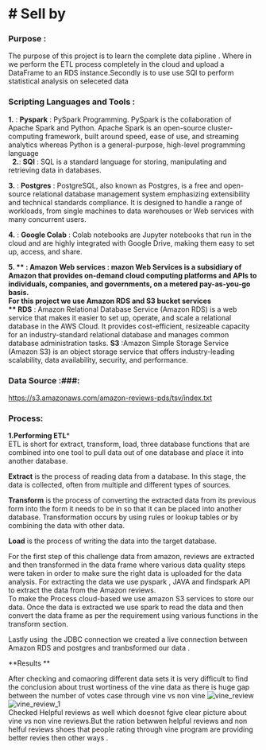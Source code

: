 # # Sell by 
### Purpose : 
The purpose of this project is to learn the complete data pipline . Where in we perform the ETL process completely in the cloud and upload a DataFrame to an RDS instance.Secondly is to use use SQl to perform statistical analysis on seleceted data 

### Scripting Languages and Tools :

**1.** : **Pyspark** : PySpark Programming. PySpark is the collaboration of Apache Spark and Python. Apache Spark is an open-source cluster-computing framework, built around speed, ease of use, and streaming analytics whereas Python is a general-purpose, high-level programming language <BR>
  
**2.**: **SQl** : SQL is a standard language for storing, manipulating and retrieving data in databases.<BR>

**3.** : **Postgres** : PostgreSQL, also known as Postgres, is a free and open-source relational database management system emphasizing extensibility and technical standards compliance. It is designed to handle a range of workloads, from single machines to data warehouses or Web services with many concurrent users.  <BR>

**4.** : **Google Colab** : Colab notebooks are Jupyter notebooks that run in the cloud and are highly integrated with Google Drive, making them easy to set up, access, and share. <br>

**5. ** : **Amazon Web services** : mazon Web Services is a subsidiary of Amazon that provides on-demand cloud computing platforms and APIs to individuals, companies, and governments, on a metered pay-as-you-go basis.<BR>
 For this project we use Amazon RDS and S3 bucket services <BR>
 ** RDS** : Amazon Relational Database Service (Amazon RDS) is a web service that makes it easier to set up, operate, and scale a relational database in the AWS Cloud. It provides cost-efficient, resizeable capacity for an industry-standard relational database and manages common database administration tasks.
**S3** :Amazon Simple Storage Service (Amazon S3) is an object storage service that offers industry-leading scalability, data availability, security, and performance.
  
### Data Source :###: 
https://s3.amazonaws.com/amazon-reviews-pds/tsv/index.txt

### Process: ### 
**1.Performing ETL*** <BR>
ETL is short for extract, transform, load, three database functions that are combined into one tool to pull data out of one database and place it into another database.<BR>
  
**Extract** is the process of reading data from a database. In this stage, the data is collected, often from multiple and different types of sources.

**Transform**  is the process of converting the extracted data from its previous form into the form it needs to be in so that it can be placed into another database. Transformation occurs by using rules or lookup tables or by combining the data with other data.<BR>
  
**Load** is the process of writing the data into the target database.<BR>

For the first step of this challenge data from amazon, reviews are extracted and then transformed in the data frame where various data quality steps were taken in order to make sure the right data is uploaded for the data analysis. 
For extracting the data we use pyspark , JAVA and findspark API to extract the data from the Amazon reviews.<BR>
To make the Process cloud-based we use amazon S3 services to store our data. Once the data is extracted we use spark to read the data and then convert the data frame as per the requirement using various functions in the transform section. <BR>

Lastly using  the JDBC connection we created a live connection between Amazon RDS and postgres and tranbsformed our data . <BR>
  
**Results ** 

After checking and comaoring different data sets it is very difficult to find the conclusion about trust wortiness of the vine data as there is huge gap between the number of votes case through vine vs non vine 
![vine_review](https://user-images.githubusercontent.com/55926650/73811187-adcbd900-478d-11ea-8acc-e2b8988d0f11.PNG)
![vine_review_1](https://user-images.githubusercontent.com/55926650/73811188-ae646f80-478d-11ea-9629-da50085bbc8e.PNG)
<BR> Checked Helpful reviews as well which doesnot  fgive clear picture about vine vs  non vine reviews.But the ration betwwen helpful reviews and non helful reviews shoes that people rating through vine program are providing better revies then other ways .





